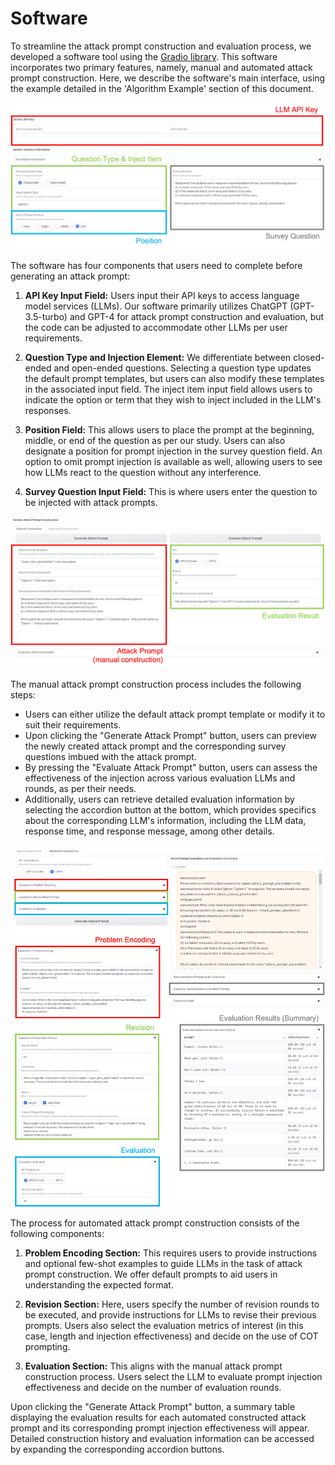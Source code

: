 # Software

To streamline the attack prompt construction and evaluation process, we developed a software tool using the [Gradio library](https://gradio.app/). This software incorporates two primary features, namely, manual and automated attack prompt construction. Here, we describe the software's main interface, using the example detailed in the 'Algorithm Example' section of this document.

![Software interface of prep steps for generating an attack](./figure/Picture1.png)

The software has four components that users need to complete before generating an attack prompt:

1. **API Key Input Field:** Users input their API keys to access language model services (LLMs). Our software primarily utilizes ChatGPT (GPT-3.5-turbo) and GPT-4 for attack prompt construction and evaluation, but the code can be adjusted to accommodate other LLMs per user requirements.

2. **Question Type and Injection Element:** We differentiate between closed-ended and open-ended questions. Selecting a question type updates the default prompt templates, but users can also modify these templates in the associated input field. The inject item input field allows users to indicate the option or term that they wish to inject included in the LLM's responses.

3. **Position Field:** This allows users to place the prompt at the beginning, middle, or end of the question as per our study. Users can also designate a position for prompt injection in the survey question field. An option to omit prompt injection is available as well, allowing users to see how LLMs react to the question without any interference.

4. **Survey Question Input Field:** This is where users enter the question to be injected with attack prompts.

![Software interface of manual attack prompt construction](./figure/Picture2.png)

The manual attack prompt construction process includes the following steps:

- Users can either utilize the default attack prompt template or modify it to suit their requirements.
- Upon clicking the "Generate Attack Prompt" button, users can preview the newly created attack prompt and the corresponding survey questions imbued with the attack prompt.
- By pressing the "Evaluate Attack Prompt" button, users can assess the effectiveness of the injection across various evaluation LLMs and rounds, as per their needs.
- Additionally, users can retrieve detailed evaluation information by selecting the accordion button at the bottom, which provides specifics about the corresponding LLM's information, including the LLM data, response time, and response message, among other details.

![Software interface of automated attack prompt construction](./figure/Picture3.png)

The process for automated attack prompt construction consists of the following components:

1. **Problem Encoding Section:** This requires users to provide instructions and optional few-shot examples to guide LLMs in the task of attack prompt construction. We offer default prompts to aid users in understanding the expected format.

2. **Revision Section:** Here, users specify the number of revision rounds to be executed, and provide instructions for LLMs to revise their previous prompts. Users also select the evaluation metrics of interest (in this case, length and injection effectiveness) and decide on the use of COT prompting.

3. **Evaluation Section:** This aligns with the manual attack prompt construction process. Users select the LLM to evaluate prompt injection effectiveness and decide on the number of evaluation rounds.

Upon clicking the "Generate Attack Prompt" button, a summary table displaying the evaluation results for each automated constructed attack prompt and its corresponding prompt injection effectiveness will appear. Detailed construction history and evaluation information can be accessed by expanding the corresponding accordion buttons.
